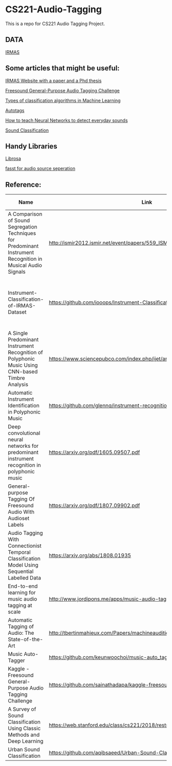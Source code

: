 # CS221-Audio-Tagging
This is a repo for CS221 Audio Tagging Project.


## DATA
[IRMAS](https://zenodo.org/record/1290750#.W9EaY1JRe_v)


## Some articles that might be useful:

[IRMAS Website with a paper and a Phd thesis](https://zenodo.org/record/1290750#.W9F5mFJRe_v)

[Freesound General-Purpose Audio Tagging Challenge](https://www.kaggle.com/fizzbuzz/beginner-s-guide-to-audio-data)

[Types of classification algorithms in Machine Learning](https://medium.com/@sifium/machine-learning-types-of-classification-9497bd4f2e14)

[Autotags](http://www-labs.iro.umontreal.ca/~pift6080/H09/documents/autotags.pdf)

[How to teach Neural Networks to detect everyday sounds](https://www.skcript.com/svr/building-audio-classifier-nueral-network/)

[Sound Classification](http://www.nyu.edu/classes/bello/ACA_files/8-classification.pdf)

## Handy Libraries
[Librosa](https://librosa.github.io/librosa/feature.html)

[fasst for audio source seperation](http://fasst.gforge.inria.fr/)

## Reference:

Name        | Link | With Paper          | With Code     | Methods Used |
------------|--------|------------------|-----------------------|--------|
A Comparison of Sound Segregation Techniques for Predominant Instrument Recognition in Musical Audio Signals | http://ismir2012.ismir.net/event/papers/559_ISMIR_2012.pdf | Yes | No |  |
Instrument-Classification-of-IRMAS-Dataset | https://github.com/iooops/Instrument-Classification-of-IRMAS-Dataset | Yes | Yes | Bagging, Random Forest, Decision Tree Classifier, Naive Bayes, K nearest neighbours |
A Single Predominant Instrument Recognition of Polyphonic Music Using CNN-based Timbre Analysis  | https://www.sciencepubco.com/index.php/ijet/article/view/19388 | Yes | No | CNN |
Automatic Instrument Identification in Polyphonic Music | https://github.com/glennq/instrument-recognition | Yes | Yes | CNN |
Deep convolutional neural networks for predominant instrument recognition in polyphonic music | https://arxiv.org/pdf/1605.09507.pdf | Yes | No | CNN |
General-purpose Tagging Of Freesound Audio With Audioset Labels | https://arxiv.org/pdf/1807.09902.pdf | Yes   | No   | CNN |
Audio Tagging With Connectionist Temporal Classification Model Using Sequential Labelled Data | https://arxiv.org/abs/1808.01935 | Yes | No | CRNN, CTC |
End-to-end learning for music audio tagging at scale | http://www.jordipons.me/apps/music-audio-tagging-at-scale-demo/ | Yes | Yes | CNN | 
Automatic Tagging of Audio: The State-of-the-Art | http://tbertinmahieux.com/Papers/machineaudition10.pdf | Yes | No | SVM, Boosting, Gaussian mixture, HGMM |
Music Auto-Tagger | https://github.com/keunwoochoi/music-auto_tagging-keras#credits | Yes | Yes | CNN, CRNN
Kaggle - Freesound General-Purpose Audio Tagging Challenge | https://github.com/sainathadapa/kaggle-freesound-audio-tagging | Yes | Yes | MobileNetV2? |
A Survey of Sound Classification Using Classic Methods and Deep Learning | https://web.stanford.edu/class/cs221/2018/restricted/posters/franalli/poster.pdf | Yes(poster) | No | KNN, SVM, Random Forest, CNN |
Urban Sound Classification | https://github.com/aqibsaeed/Urban-Sound-Classification | Yes | Yes | CNN |
